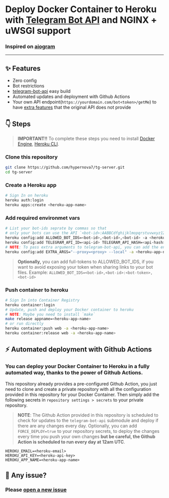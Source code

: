 # Deploy Docker Container to Heroku with [Telegram Bot API](https://github.com/tdlib/telegram-bot-api) and NGINX + uWSGI support


### Inspired on [aiogram](https://github.com/aiogram/telegram-bot-api)
----


## :sparkles: Features

- Zero config
- Bot restrictions
- [telegram-bot-api](https://github.com/tdlib/telegram-bot-api) easy build
- Automated updates and deployment with Github Actions
- Your own API endpoint(`https://yourdomain.com/bot<token>/getMe`) to have [extra features](https://github.com/tdlib/telegram-bot-api) that the original API does not provide

## :point_down: Steps

> **IMPORTANT!!** To complete these steps you need to install [Docker Engine](https://docs.docker.com/engine/install/), [Heroku CLI](https://devcenter.heroku.com/articles/heroku-cli).


### Clone this repository

```bash
git clone https://github.com/hypernova7/tg-server.git
cd tg-server
```


### Create a Heroku app

```bash
# Sign In on heroku
heroku auth:login
heroku apps:create <heroku-app-name>
```


### Add required environmet vars

```bash
# List your bot-ids seprate by commas so that
# only your bots can use the API `<bot-id>:AABBCdfghijklmopqrstuvwxyz1234567890`
heroku config:add ALLOWED_BOT_IDS=<bot-id>,<bot-id>,<bot-id> -a <heroku-app-name>
heroku config:add TELEGRAM_API_ID=<api-id> TELEGRAM_API_HASH=<api-hash> -a <heroku-app-name>
# NOTE: To pass extra arguments to telegram-bot-api, you can add the environment var EXTRA_ARGS
heroku config:add EXTRA_ARGS="--proxy=<proxy> --local" -a <heroku-app-name>
```
> **Optionally,** you can add full-tokens to ALLOWED_BOT_IDS, if you want to avoid exposing your token when sharing links to your bot files.
> Example: `ALLOWED_BOT_IDS=<bot-id>,<bot-id>:<bot-token>,<bot-id>`

### Push container to heroku

```bash
# Sign In into Container Registry
heroku container:login
# Update, push and deploy your Docker container to heroku
# NOTE: Maybe you need to install `make`
make release appname=<heroku-app-name>
# or run directly
heroku container:push web -a <heroku-app-name>
heroku container:release web -a <heroku-app-name>
```


## :zap: Automated deployment with Github Actions


### You can deploy your Docker Container to Heroku in a fully automated way, thanks to the power of Github Actions.

This repository already provides a pre-configured Github Action, you just need to clone and create a private repository with all the configuration provided in this repository for your Docker Container. Then simply add the following secrets in `repository settings > secrets` to your private repository.


> **NOTE**: The Github Action provided in this repository is scheduled to check for updates to the `telegram-bot-api` submodule and deploy if there are any changes every day. Optionally, you can add `FORCE_DEPLOY=true` to your repository secrets, to deploy the changes every time you push your own changes **but be careful, the Github Action is scheduled to run every day at 12am UTC**.


```
HEROKU_EMAIL=<heroku-email>
HEROKU_API_KEY=<heroku-api-key>
HEROKU_APP_NAME=<heroku-app-name>
```


## :bug: Any issue?

### Please [open a new issue](https://github.com/hypernova7/tg-server/issues)
